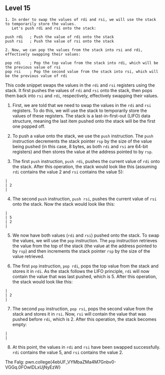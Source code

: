 ## Level 15 

```assembly
1. In order to swap the values of rdi and rsi, we will use the stack to temporarily store the values.
   Let's push rdi and rsi onto the stack:

push rdi   ; Push the value of rdi onto the stack
push rsi   ; Push the value of rsi onto the stack

2. Now, we can pop the values from the stack into rsi and rdi, effectively swapping their values:

pop rdi    ; Pop the top value from the stack into rdi, which will be the previous value of rsi
pop rsi    ; Pop the second value from the stack into rsi, which will be the previous value of rdi
```

This code snippet swaps the values in the `rdi` and `rsi` registers using the stack. It first pushes the values of `rdi` and `rsi` onto the stack, then pops them back into `rsi` and `rdi`, respectively, effectively swapping their values.


1. First, we are told that we need to swap the values in the `rdi` and `rsi` registers. To do this, we will use the stack to temporarily store the values of these registers. The stack is a last-in-first-out (LIFO) data structure, meaning the last item pushed onto the stack will be the first one popped off.

2. To push a value onto the stack, we use the `push` instruction. The `push` instruction decrements the stack pointer `rsp` by the size of the value being pushed (in this case, 8 bytes, as both `rdi` and `rsi` are 64-bit registers) and then stores the value at the address pointed to by `rsp`.

3. The first `push` instruction, `push rdi`, pushes the current value of `rdi` onto the stack. After this operation, the stack would look like this (assuming `rdi` contains the value 2 and `rsi` contains the value 5):

```
|
| 2
|
```

4. The second `push` instruction, `push rsi`, pushes the current value of `rsi` onto the stack. Now the stack would look like this:

```
|
| 5
| 2
|
```

5. We now have both values (`rdi` and `rsi`) pushed onto the stack. To swap the values, we will use the `pop` instruction. The `pop` instruction retrieves the value from the top of the stack (the value at the address pointed to by `rsp`) and then increments the stack pointer `rsp` by the size of the value retrieved.

6. The first `pop` instruction, `pop rdi`, pops the top value from the stack and stores it in `rdi`. As the stack follows the LIFO principle, `rdi` will now contain the value that was last pushed, which is 5. After this operation, the stack would look like this:

```
|
| 2
|
```

7. The second `pop` instruction, `pop rsi`, pops the second value from the stack and stores it in `rsi`. Now, `rsi` will contain the value that was pushed before `rdi`, which is 2. After this operation, the stack becomes empty:

```
|
|
```

8. At this point, the values in `rdi` and `rsi` have been swapped successfully. `rdi` contains the value 5, and `rsi` contains the value 2.

The Falg: pwn.college{4ebUF_VYMbaZMa4M7Gnbv0-VGGq.0FOwIDLxUjNyEzW}

